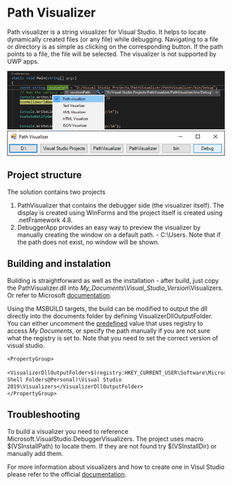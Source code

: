 # Path Visualizer
Path visualizer is a string visualizer for Visual Studio. It helps to locate dynamically created files (or any file) while debugging. Navigating to a file or directory is as simple as clicking on the corresponding button. If the path points to a file, the file will be selected. The visualizer is not supported by UWP apps.

![howtodisplay](/Images/displaying-visualizer.png)
![userinterface](/Images/interface.png)

## Project structure
The solution contains two projects
1. PathVisualizer that contains the debugger side (the visualizer itself). The display is created using WinForms and the project itself is created using .netFramework 4.8.
2. DebuggerApp provides an easy way to preview the visualizer by manually creating the window on a default path. - C:\Users. Note that if the path does not exist, no window will be shown.

## Building and instalation
Building is straightforward as well as the installation - after build, just copy the PathVisualizer.dll into *My_Documents*\\*Visual_Studio_Version*\Visualizers. Or refer to Microsoft [documentation](https://docs.microsoft.com/en-us/visualstudio/debugger/how-to-install-a-visualizer). 

Using the MSBUILD targets, the build can be modified to output the dll directly into the documents folder by defining VisualizerDllOutputFolder. You can either uncomment the [predefined](https://support.microsoft.com/en-us/topic/configuration-of-the-my-documents-folder-dfd9a90d-8f80-18d6-e7cc-f1566fc3b10b) value that uses registry to access *My Documents*, or specify the path manually if you are not sure what the registry is set to. Note that you need to set the correct version of visual studio.

```
<PropertyGroup>
	<VisualizerDllOutputFolder>$(registry:HKEY_CURRENT_USER\Software\Microsoft\Windows\CurrentVersion\Explorer\User Shell Folders@Personal)\Visual Studio 2019\Visualizers</VisualizerDllOutputFolder>
</PropertyGroup>
```

## Troubleshooting
To build a visualizer you need to reference Microsoft.VisualStudio.DebuggerVisualizers. The project uses macro $(VSInstallPath) to locate them. If they are not found try $(VSInstallDir) or manually add them.

For more information about visualizers and how to create one in Visul Studio please refer to the official [documentation](https://docs.microsoft.com/en-us/visualstudio/debugger/create-custom-visualizers-of-data).
